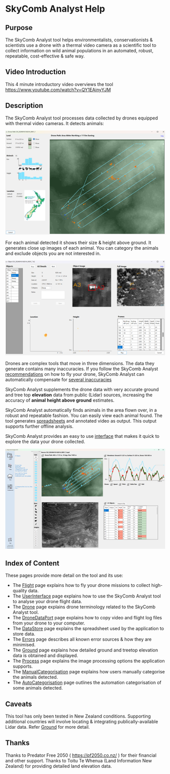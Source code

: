 # SkyComb Analyst Help

## Purpose
The SkyComb Analyst tool helps environmentalists, conservationists & scientists use a drone with a thermal video camera as a scientific tool 
to collect information on wild animal populations in an automated, robust, repeatable, cost-effective & safe way.

## Video Introduction
This 4 minute introductory video overviews the tool https://www.youtube.com/watch?v=QY1EAinyYJM

## Description
The SkyComb Analyst tool processes data collected by drones equipped with thermal video cameras. It detects animals:

![FlightPathForm](./Static/DroneFlightPathForm.png?raw=true "Flight Path Form")

For each animal detected it shows their size & height above ground. 
It generates close up images of each animal.
You can category the animals and exclude objects you are not interested in.

![Object Explorer](./Static/ObjectExplorer.png?raw=true "Object Explorer")

Drones are complex tools that move in three dimensions. The data they generate contains many inaccuracies. If you follow the SkyComb Analyst [recommendations](./Flight.md) on how to fly your drone, SkyComb Analyst can automatically compensate for [several inaccuracies](./Errors.md)

SkyComb Analyst supplements the drone data with very accurate ground and tree top **elevation** data from public (Lidar) sources, increasing the accuracy of **animal height above ground** estimates.

SkyComb Analyst automatically finds animals in the area flown over, in a robust and repeatable fashion. You can easily view each animal found. The tool generates [spreadsheets](./DataStore.md) and annotated video as output. This output supports further offline analysis.

SkyComb Analyst provides an easy to use [interface](./UserInterface.md) that makes it quick to explore the data your drone collected.

![User Interface](./Static/UIExample.png?raw=true "User Interface")


## Index of Content
These pages provide more detail on the tool and its use:
- The [Flight](./Flight.md) page explains how to fly your drone missions to collect high-quality data.
- The [UserInterface](./UserInterface.md) page explains how to use the SkyComb Analyst tool to analyse your drone flight data. 
- The [Drone](./Drone.md) page explains drone terminology related to the SkyComb Analyst tool.
- The [DroneDataPort](./DroneDataPort.md) page explains how to copy video and flight log files from your drone to your computer.
- The [DataStore](./DataStore.md) page explains the spreadsheet used by the application to store data.
- The [Errors](./Errors.md) page describes all known error sources & how they are minimised. 
- The [Ground](./Ground.md) page explains how detailed ground and treetop elevation data is obtained and displayed.
- The [Process](./Process.md) page explains the image processing options the application supports.
- The [ManualCategorisation](./ManualCategorisation.md) page explains how users manually categorise the animals detected.
- The [AutoCategorisation](./AutoCategorisation.md) page outlines the automation categorisation of some animals detected.


## Caveats
This tool has only been tested in New Zealand conditions. 
Supporting additional countries will involve locating & integrating publically-available Lidar data. Refer [Ground](./Ground.md) for more detail. 

## Thanks
Thanks to Predator Free 2050 ( https://pf2050.co.nz/ ) for their financial and other support. 
Thanks to Toitu Te Whenua (Land Information New Zealand) for providing detailed land elevation data.   
